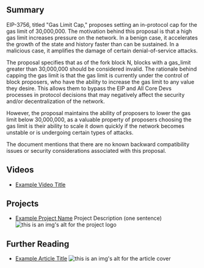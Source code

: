 ## Summary

EIP-3756, titled "Gas Limit Cap," proposes setting an in-protocol cap for the gas limit of 30,000,000. The motivation behind this proposal is that a high gas limit increases pressure on the network. In a benign case, it accelerates the growth of the state and history faster than can be sustained. In a malicious case, it amplifies the damage of certain denial-of-service attacks.

The proposal specifies that as of the fork block N, blocks with a gas_limit greater than 30,000,000 should be considered invalid. The rationale behind capping the gas limit is that the gas limit is currently under the control of block proposers, who have the ability to increase the gas limit to any value they desire. This allows them to bypass the EIP and All Core Devs processes in protocol decisions that may negatively affect the security and/or decentralization of the network.

However, the proposal maintains the ability of proposers to lower the gas limit below 30,000,000, as a valuable property of proposers choosing the gas limit is their ability to scale it down quickly if the network becomes unstable or is undergoing certain types of attacks.

The document mentions that there are no known backward compatibility issues or security considerations associated with this proposal.

## Videos

- [Example Video Title](https://www.youtube.com/watch?v=TDGq4aeevgY)

## Projects

- [Example Project Name](https://xxxx.xxx/xxxxx) Project Description (one sentence) ![this is an img's alt for the project logo](https://xxxx.xxx/project-logo.xxx)

## Further Reading

- [Example Article Title](https://xxxx.xxx/xxxxx) ![this is an img's alt for the article cover](https://xxxx.xxx/article-cover.xxx)
